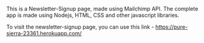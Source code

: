 This is a Newsletter-Signup page, made using Mailchimp API.
The complete app is made using Nodejs, HTML, CSS and other javascript libraries.

To visit the newsletter-signup page, you can use this link - https://pure-sierra-23361.herokuapp.com/
